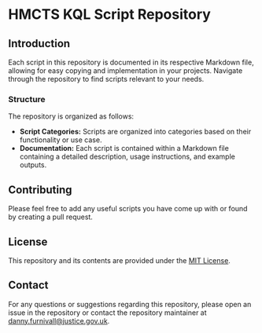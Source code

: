 # HMCTS KQL Script Repository

## Introduction

Each script in this repository is documented in its respective Markdown file, allowing for easy copying and implementation in your projects. Navigate through the repository to find scripts relevant to your needs.

### Structure
The repository is organized as follows:
- **Script Categories:** Scripts are organized into categories based on their functionality or use case.
- **Documentation:** Each script is contained within a Markdown file containing a detailed description, usage instructions, and example outputs.

## Contributing
Please feel free to add any useful scripts you have come up with or found by creating a pull request.

## License
This repository and its contents are provided under the [MIT License](LICENSE).

## Contact
For any questions or suggestions regarding this repository, please open an issue in the repository or contact the repository maintainer at [danny.furnivall@justice.gov.uk](mailto:danny.furnivall@justice.gov.uk).


